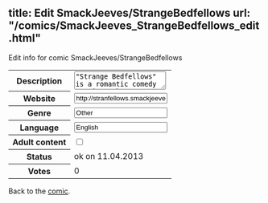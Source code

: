 title: Edit SmackJeeves/StrangeBedfellows
url: "/comics/SmackJeeves_StrangeBedfellows_edit.html"
---
Edit info for comic SmackJeeves/StrangeBedfellows

<form name="comic" action="http://gaepostmail.appengine.com/comic" name="post">
<table class="comicinfo">
<tr>
<th>Description</th><td><textarea name="description">&quot;Strange Bedfellows&quot; is a romantic comedy set in 18th century France. It follows the (mis)adventures of spunky courtesan Máurine, after a chance meeting with a reserved writer, Édouard.</textarea></td>
</tr>
<tr>
<th>Website</th><td><input type="text" name="url" value="http://stranfellows.smackjeeves.com/comics/"/></td>
</tr>
<tr>
<th>Genre</th><td><input type="text" name="genre" value="Other"/></td>
</tr>
<tr>
<th>Language</th><td><input type="text" name="language" value="English"/></td>
</tr>
<tr>
<th>Adult content</th><td><input type="checkbox" name="adult" value="adult" /></td>
</tr>
<tr>
<th>Status</th><td>ok on 11.04.2013</td>
</tr>
<tr>
<th>Votes</th><td>0</div></td>
</tr>
</table>
</form>

Back to the [comic](/comics/SmackJeeves_StrangeBedfellows.html).

